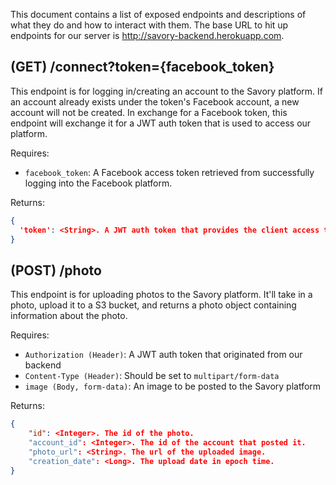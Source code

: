 This document contains a list of exposed endpoints and descriptions of what they do and how to interact with them. The 
base URL to hit up endpoints for our server is http://savory-backend.herokuapp.com. 

## (GET) /connect?token={facebook_token}

This endpoint is for logging in/creating an account to the Savory platform. If an account already exists under the 
token's Facebook account, a new account will not be created. In exchange for a Facebook token, this endpoint will 
exchange it for a JWT auth token that is used to access our platform.

Requires:
- `facebook_token`: A Facebook access token retrieved from successfully logging into the Facebook platform.

Returns:
```json
{
  'token': <String>. A JWT auth token that provides the client access to other endpoints of our platform.
}
```

## (POST) /photo

This endpoint is for uploading photos to the Savory platform. It'll take in a photo, upload it to a S3 bucket, and 
returns a photo object containing information about the photo.

Requires:
- `Authorization (Header)`: A JWT auth token that originated from our backend
- `Content-Type (Header)`: Should be set to `multipart/form-data`
- `image (Body, form-data)`: An image to be posted to the Savory platform

Returns:
```json
{
    "id": <Integer>. The id of the photo.
    "account_id": <Integer>. The id of the account that posted it.
    "photo_url": <String>. The url of the uploaded image.
    "creation_date": <Long>. The upload date in epoch time.
}
```